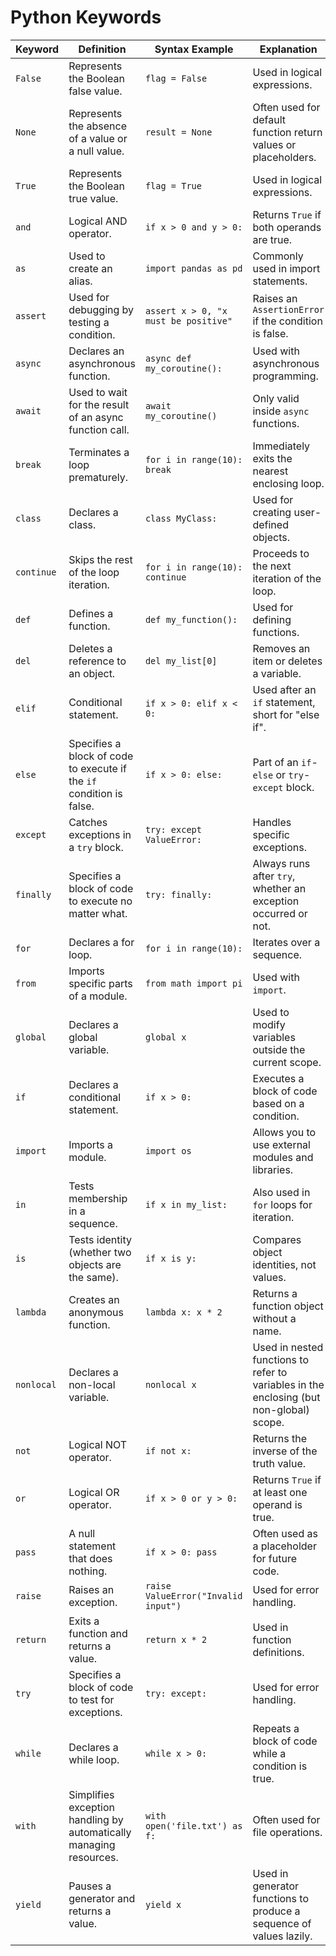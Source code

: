 
# Python Keywords

| **Keyword**       | **Definition**                                                                                                  | **Syntax Example**                                | **Explanation**                                                                                                         |
|-------------------|--------------------------------------------------------------------------------------------------------------|--------------------------------------------------|-----------------------------------------------------------------------------------------------------------------------|
| `False`           | Represents the Boolean false value.                                                                          | `flag = False`                                   | Used in logical expressions.                                                                                           |
| `None`            | Represents the absence of a value or a null value.                                                           | `result = None`                                  | Often used for default function return values or placeholders.                                                        |
| `True`            | Represents the Boolean true value.                                                                           | `flag = True`                                    | Used in logical expressions.                                                                                           |
| `and`             | Logical AND operator.                                                                                        | `if x > 0 and y > 0:`                            | Returns `True` if both operands are true.                                                                             |
| `as`              | Used to create an alias.                                                                                     | `import pandas as pd`                            | Commonly used in import statements.                                                                                    |
| `assert`          | Used for debugging by testing a condition.                                                                   | `assert x > 0, "x must be positive"`             | Raises an `AssertionError` if the condition is false.                                                                  |
| `async`           | Declares an asynchronous function.                                                                           | `async def my_coroutine():`                      | Used with asynchronous programming.                                                                                    |
| `await`           | Used to wait for the result of an async function call.                                                       | `await my_coroutine()`                           | Only valid inside `async` functions.                                                                                   |
| `break`           | Terminates a loop prematurely.                                                                               | `for i in range(10): break`                     | Immediately exits the nearest enclosing loop.                                                                          |
| `class`           | Declares a class.                                                                                            | `class MyClass:`                                 | Used for creating user-defined objects.                                                                                |
| `continue`        | Skips the rest of the loop iteration.                                                                        | `for i in range(10): continue`                  | Proceeds to the next iteration of the loop.                                                                            |
| `def`             | Defines a function.                                                                                          | `def my_function():`                             | Used for defining functions.                                                                                           |
| `del`             | Deletes a reference to an object.                                                                            | `del my_list[0]`                                 | Removes an item or deletes a variable.                                                                                 |
| `elif`            | Conditional statement.                                                                                       | `if x > 0: elif x < 0:`                          | Used after an `if` statement, short for "else if".                                                                     |
| `else`            | Specifies a block of code to execute if the `if` condition is false.                                         | `if x > 0: else:`                                | Part of an `if`-`else` or `try`-`except` block.                                                                        |
| `except`          | Catches exceptions in a `try` block.                                                                         | `try: except ValueError:`                        | Handles specific exceptions.                                                                                           |
| `finally`         | Specifies a block of code to execute no matter what.                                                         | `try: finally:`                                  | Always runs after `try`, whether an exception occurred or not.                                                         |
| `for`             | Declares a for loop.                                                                                         | `for i in range(10):`                            | Iterates over a sequence.                                                                                              |
| `from`            | Imports specific parts of a module.                                                                          | `from math import pi`                            | Used with `import`.                                                                                                     |
| `global`          | Declares a global variable.                                                                                  | `global x`                                       | Used to modify variables outside the current scope.                                                                    |
| `if`              | Declares a conditional statement.                                                                            | `if x > 0:`                                      | Executes a block of code based on a condition.                                                                         |
| `import`          | Imports a module.                                                                                            | `import os`                                      | Allows you to use external modules and libraries.                                                                      |
| `in`              | Tests membership in a sequence.                                                                              | `if x in my_list:`                               | Also used in `for` loops for iteration.                                                                                |
| `is`              | Tests identity (whether two objects are the same).                                                           | `if x is y:`                                     | Compares object identities, not values.                                                                                |
| `lambda`          | Creates an anonymous function.                                                                               | `lambda x: x * 2`                                | Returns a function object without a name.                                                                              |
| `nonlocal`        | Declares a non-local variable.                                                                               | `nonlocal x`                                     | Used in nested functions to refer to variables in the enclosing (but non-global) scope.                                |
| `not`             | Logical NOT operator.                                                                                        | `if not x:`                                      | Returns the inverse of the truth value.                                                                                |
| `or`              | Logical OR operator.                                                                                         | `if x > 0 or y > 0:`                             | Returns `True` if at least one operand is true.                                                                        |
| `pass`            | A null statement that does nothing.                                                                          | `if x > 0: pass`                                 | Often used as a placeholder for future code.                                                                           |
| `raise`           | Raises an exception.                                                                                         | `raise ValueError("Invalid input")`             | Used for error handling.                                                                                               |
| `return`          | Exits a function and returns a value.                                                                        | `return x * 2`                                   | Used in function definitions.                                                                                          |
| `try`             | Specifies a block of code to test for exceptions.                                                            | `try: except:`                                   | Used for error handling.                                                                                               |
| `while`           | Declares a while loop.                                                                                       | `while x > 0:`                                   | Repeats a block of code while a condition is true.                                                                     |
| `with`            | Simplifies exception handling by automatically managing resources.                                           | `with open('file.txt') as f:`                   | Often used for file operations.                                                                                        |
| `yield`           | Pauses a generator and returns a value.                                                                      | `yield x`                                        | Used in generator functions to produce a sequence of values lazily.                                                   |
